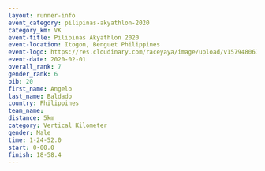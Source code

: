```yaml
--- 
layout: runner-info 
event_category: pilipinas-akyathlon-2020 
category_km: VK 
event-title: Pilipinas Akyathlon 2020 
event-location: Itogon, Benguet Philippines 
event-logo: https://res.cloudinary.com/raceyaya/image/upload/v1579480618/logo/evil-trails_wm80bv.jpg 
event-date: 2020-02-01 
overall_rank: 7
gender_rank: 6
bib: 20
first_name: Angelo
last_name: Baldado
country: Philippines
team_name: 
distance: 5km
category: Vertical Kilometer
gender: Male
time: 1-24-52.0
start: 0-00.0
finish: 18-58.4
--- 
```

